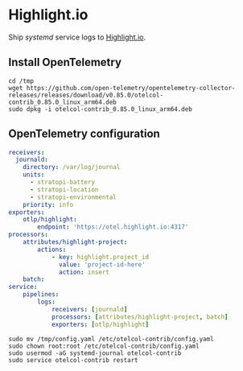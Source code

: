 # Highlight.io

Ship _systemd_ service logs to [Highlight.io](https://www.highlight.io/).

## Install OpenTelemetry

```shell
cd /tmp
wget https://github.com/open-telemetry/opentelemetry-collector-releases/releases/download/v0.85.0/otelcol-contrib_0.85.0_linux_arm64.deb
sudo dpkg -i otelcol-contrib_0.85.0_linux_arm64.deb
```

## OpenTelemetry configuration

```yaml
receivers:
  journald:
    directory: /var/log/journal
    units:
      - stratopi-battery
      - stratopi-location
      - stratopi-environmental
    priority: info
exporters:
    otlp/highlight:
        endpoint: 'https://otel.highlight.io:4317'
processors:
    attributes/highlight-project:
        actions:
            - key: highlight.project_id
              value: 'project-id-here'
              action: insert
    batch:
service:
    pipelines:
        logs:
            receivers: [journald]
            processors: [attributes/highlight-project, batch]
            exporters: [otlp/highlight]
```

```shell
sudo mv /tmp/config.yaml /etc/otelcol-contrib/config.yaml
sudo chown root:root /etc/otelcol-contrib/config.yaml
sudo usermod -aG systemd-journal otelcol-contrib
sudo service otelcol-contrib restart
```
